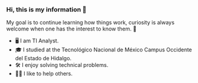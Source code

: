 ### Hi, this is my information 👋


My goal is to continue learning how things work, curiosity is always welcome when one has the interest to know them. 📌

- 🖥️ I am TI Analyst.
- 🎓 I studied at the Tecnológico Nacional de México Campus Occidente del Estado de Hidalgo.
- 🛠️ I enjoy solving technical problems.
- 👩‍💻 I like to help others. 

